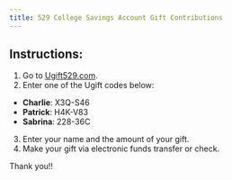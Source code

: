 ```yaml
---
title: 529 College Savings Account Gift Contributions
---
```


## Instructions:
1. Go to [Ugift529.com](https://Ugift529.com).
2. Enter one of the Ugift codes below:
  * **Charlie**: X3Q-S46
  * **Patrick**: H4K-V83
  * **Sabrina**: 228-36C 
3. Enter your name and the amount of your gift.
4. Make your gift via electronic funds transfer or check.

Thank you!!

